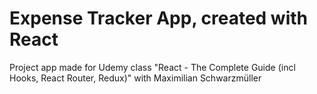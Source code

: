 # Expense Tracker App, created with React

Project app made for Udemy class "React - The Complete Guide (incl Hooks, React Router, Redux)" with Maximilian Schwarzmüller

